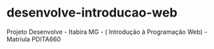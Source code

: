 # desenvolve-introducao-web
Projeto Desenvolve - Itabira MG - ( Introdução à Programação Web) - Matríula PDITA660
